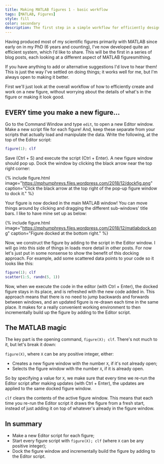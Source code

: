 ```yaml
---
title: Making MATLAB figures 1 - basic workflow
tags: [MATLAB, Figures]
style: fill
color: secondary
description: The first step in a simple workflow for efficiently designing publication-quality figures in MATLAB.
---
```


Having produced most of my scientific figures primarily with MATLAB since early on in my PhD (6 years and counting), I’ve now developed quite an efficient system, which I’d like to share. This will be the first in a series of blog posts, each looking at a different aspect of MATLAB figuresmithing.

If you have anything to add or alternative suggestions I'd love to hear them! This is just the way I've settled on doing things; it works well for me, but I'm always open to making it better.

First we'll just look at the overall workflow of how to efficiently create and work on a new figure, without worrying about the details of what's in the figure or making it look good.

## EVERY time you make a new figure...

Go to the Command Window and type `edit`, to open a new Editor window. Make a new script file for each figure! And, keep these separate from your scripts that actually load and manipulate the data. Write the following, at the top of the Editor script:

```matlab
figure(1); clf
```

Save (Ctrl + S) and execute the script (Ctrl + Enter). A new figure window should pop up. Dock the window by clicking the black arrow near the top right corner:

{% include figure.html image="https://mphumphreys.files.wordpress.com/2018/12/dockfig.png" caption="Click the black arrow at the top right of the pop-up figure window to dock it." %}

Your figure is now docked in the main MATLAB window! You can move things around by clicking and dragging the different sub-windows' title bars. I like to have mine set up as below:

{% include figure.html image="https://mphumphreys.files.wordpress.com/2018/12/matlabdock.png" caption="Figure docked at the bottom right." %}

Now, we construct the figure by adding to the script in the Editor window. I will go into this side of things in loads more detail in other posts. For now let's just put in some nonsense to show the benefit of this docking approach. For example, add some scattered data points to your code so it looks like this:

```matlab
figure(1); clf
scatter(1:5, randn(5, 1))
```

Now, when we execute the code in the editor (with Ctrl + Enter), the docked figure stays in its place, and is refreshed with the new code added in. This approach means that there is no need to jump backwards and forwards between windows, and an updated figure is re-drawn each time in the same place. It makes for a really convenient working environment to then incrementally build up the figure by adding to the Editor script.

## The MATLAB magic

The key part is the opening command, `figure(X); clf`. There's not much to it, but let's break it down:

`figure(X)`, where `X` can be any positive integer, either:

  * Creates a new figure window with the number `X`, if it's not already open;
  * Selects the figure window with the number `X`, if it is already open.

So by specifying a value for `X`, we make sure that every time we re-run the Editor script after making updates (with Ctrl + Enter), the updates are applied to the same docked figure window.

`clf` clears the contents of the active figure window. This means that each time you re-run the Editor script it draws the figure from a fresh start, instead of just adding it on top of whatever's already in the figure window.

## In summary

  * Make a new Editor script for each figure;
  * Start every figure script with `figure(X); clf` (where `X` can be any positive integer);
  * Dock the figure window and incrementally build the figure by adding to the Editor script.
